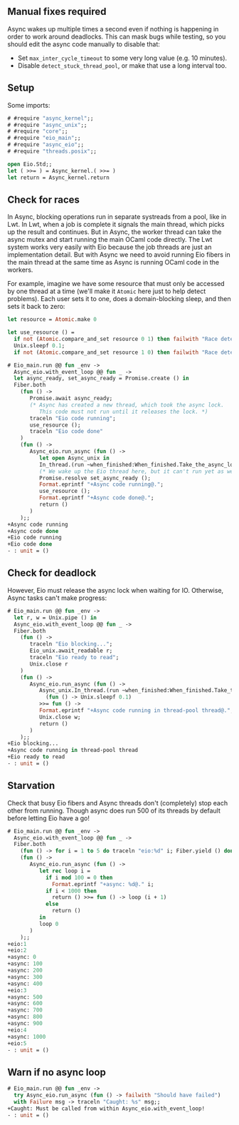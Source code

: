## Manual fixes required

Async wakes up multiple times a second even if nothing is happening in order to work around deadlocks.
This can mask bugs while testing, so you should edit the async code manually to disable that:

- Set `max_inter_cycle_timeout` to some very long value (e.g. 10 minutes).
- Disable `detect_stuck_thread_pool`, or make that use a long interval too.

## Setup

Some imports:

```ocaml
# #require "async_kernel";;
# #require "async_unix";;
# #require "core";;
# #require "eio_main";;
# #require "async_eio";;
# #require "threads.posix";;
```

```ocaml
open Eio.Std;;
let ( >>= ) = Async_kernel.( >>= )
let return = Async_kernel.return
```

## Check for races

In Async, blocking operations run in separate systreads from a pool, like in Lwt.
In Lwt, when a job is complete it signals the main thread, which picks up the result and continues.
But in Async, the worker thread can take the async mutex and start running the main OCaml code directly.
The Lwt system works very easily with Eio because the job threads are just an implementation detail.
But with Async we need to avoid running Eio fibers in the main thread at the same time as Async is running OCaml code in the workers.

For example, imagine we have some resource that must only be accessed by one thread at a time
(we'll make it `Atomic` here just to help detect problems). Each user sets it to one, does a domain-blocking sleep,
and then sets it back to zero:

```ocaml
let resource = Atomic.make 0

let use_resource () =
  if not (Atomic.compare_and_set resource 0 1) then failwith "Race detected!";
  Unix.sleepf 0.1;
  if not (Atomic.compare_and_set resource 1 0) then failwith "Race detected!"
```

```ocaml
# Eio_main.run @@ fun _env ->
  Async_eio.with_event_loop @@ fun _ ->
  let async_ready, set_async_ready = Promise.create () in
  Fiber.both
    (fun () ->
       Promise.await async_ready;
       (* Async has created a new thread, which took the async lock.
          This code must not run until it releases the lock. *)
       traceln "Eio code running";
       use_resource ();
       traceln "Eio code done"
    )
    (fun () ->
       Async_eio.run_async (fun () ->
          let open Async_unix in
          In_thread.(run ~when_finished:When_finished.Take_the_async_lock) ignore >>= fun () ->
          (* We wake up the Eio thread here, but it can't run yet as we have the async lock. *)
          Promise.resolve set_async_ready ();
          Format.eprintf "+Async code running@.";
          use_resource ();
          Format.eprintf "+Async code done@.";
          return ()
       )
    );;
+Async code running
+Async code done
+Eio code running
+Eio code done
- : unit = ()
```

## Check for deadlock

However, Eio must release the async lock when waiting for IO. Otherwise, Async tasks can't make progress:

```ocaml
# Eio_main.run @@ fun _env ->
  let r, w = Unix.pipe () in
  Async_eio.with_event_loop @@ fun _ ->
  Fiber.both
    (fun () ->
       traceln "Eio blocking...";
       Eio_unix.await_readable r;
       traceln "Eio ready to read";
       Unix.close r
    )
    (fun () ->
       Async_eio.run_async (fun () ->
          Async_unix.In_thread.(run ~when_finished:When_finished.Take_the_async_lock)
            (fun () -> Unix.sleepf 0.1)
          >>= fun () ->
          Format.eprintf "+Async code running in thread-pool thread@.";
          Unix.close w;
          return ()
       )
    );;
+Eio blocking...
+Async code running in thread-pool thread
+Eio ready to read
- : unit = ()
```

## Starvation

Check that busy Eio fibers and Async threads don't (completely) stop each other from running.
Though async does run 500 of its threads by default before letting Eio have a go!

```ocaml
# Eio_main.run @@ fun _env ->
  Async_eio.with_event_loop @@ fun _ ->
  Fiber.both
    (fun () -> for i = 1 to 5 do traceln "eio:%d" i; Fiber.yield () done)
    (fun () ->
       Async_eio.run_async (fun () ->
          let rec loop i =
            if i mod 100 = 0 then
              Format.eprintf "+async: %d@." i;
            if i < 1000 then
              return () >>= fun () -> loop (i + 1)
            else
              return ()
          in
          loop 0
       )
    );;
+eio:1
+eio:2
+async: 0
+async: 100
+async: 200
+async: 300
+async: 400
+eio:3
+async: 500
+async: 600
+async: 700
+async: 800
+async: 900
+eio:4
+async: 1000
+eio:5
- : unit = ()
```

## Warn if no async loop

```ocaml
# Eio_main.run @@ fun _env ->
  try Async_eio.run_async (fun () -> failwith "Should have failed")
  with Failure msg -> traceln "Caught: %s" msg;;
+Caught: Must be called from within Async_eio.with_event_loop!
- : unit = ()
```
